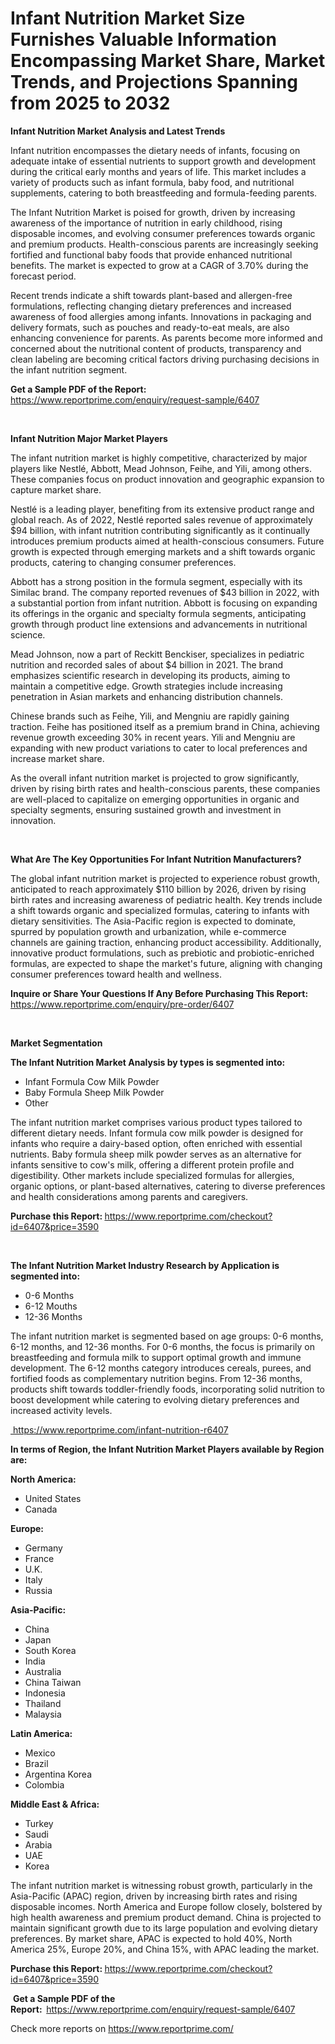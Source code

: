 <p><h1>Infant Nutrition Market Size Furnishes Valuable Information Encompassing Market Share, Market Trends, and Projections Spanning from 2025 to 2032</h1></p><p><strong>Infant Nutrition Market Analysis and Latest Trends</strong></p>
<p><p>Infant nutrition encompasses the dietary needs of infants, focusing on adequate intake of essential nutrients to support growth and development during the critical early months and years of life. This market includes a variety of products such as infant formula, baby food, and nutritional supplements, catering to both breastfeeding and formula-feeding parents.</p><p>The Infant Nutrition Market is poised for growth, driven by increasing awareness of the importance of nutrition in early childhood, rising disposable incomes, and evolving consumer preferences towards organic and premium products. Health-conscious parents are increasingly seeking fortified and functional baby foods that provide enhanced nutritional benefits. The market is expected to grow at a CAGR of 3.70% during the forecast period. </p><p>Recent trends indicate a shift towards plant-based and allergen-free formulations, reflecting changing dietary preferences and increased awareness of food allergies among infants. Innovations in packaging and delivery formats, such as pouches and ready-to-eat meals, are also enhancing convenience for parents. As parents become more informed and concerned about the nutritional content of products, transparency and clean labeling are becoming critical factors driving purchasing decisions in the infant nutrition segment.</p></p>
<p><strong>Get a Sample PDF of the Report:&nbsp;</strong> <a href="https://www.reportprime.com/enquiry/request-sample/6407?utm_campaign=3308&utm_medium=2&utm_source=Github&utm_content=ia&utm_term=19032025&utm_id=infant-nutrition">https://www.reportprime.com/enquiry/request-sample/6407</a></p>
<p>&nbsp;</p>
<p><strong>Infant Nutrition Major Market Players</strong></p>
<p><p>The infant nutrition market is highly competitive, characterized by major players like Nestlé, Abbott, Mead Johnson, Feihe, and Yili, among others. These companies focus on product innovation and geographic expansion to capture market share.</p><p>Nestlé is a leading player, benefiting from its extensive product range and global reach. As of 2022, Nestlé reported sales revenue of approximately $94 billion, with infant nutrition contributing significantly as it continually introduces premium products aimed at health-conscious consumers. Future growth is expected through emerging markets and a shift towards organic products, catering to changing consumer preferences.</p><p>Abbott has a strong position in the formula segment, especially with its Similac brand. The company reported revenues of $43 billion in 2022, with a substantial portion from infant nutrition. Abbott is focusing on expanding its offerings in the organic and specialty formula segments, anticipating growth through product line extensions and advancements in nutritional science.</p><p>Mead Johnson, now a part of Reckitt Benckiser, specializes in pediatric nutrition and recorded sales of about $4 billion in 2021. The brand emphasizes scientific research in developing its products, aiming to maintain a competitive edge. Growth strategies include increasing penetration in Asian markets and enhancing distribution channels.</p><p>Chinese brands such as Feihe, Yili, and Mengniu are rapidly gaining traction. Feihe has positioned itself as a premium brand in China, achieving revenue growth exceeding 30% in recent years. Yili and Mengniu are expanding with new product variations to cater to local preferences and increase market share.</p><p>As the overall infant nutrition market is projected to grow significantly, driven by rising birth rates and health-conscious parents, these companies are well-placed to capitalize on emerging opportunities in organic and specialty segments, ensuring sustained growth and investment in innovation.</p></p>
<p>&nbsp;</p>
<p><strong>What Are The Key Opportunities For Infant Nutrition Manufacturers?</strong></p>
<p><p>The global infant nutrition market is projected to experience robust growth, anticipated to reach approximately $110 billion by 2026, driven by rising birth rates and increasing awareness of pediatric health. Key trends include a shift towards organic and specialized formulas, catering to infants with dietary sensitivities. The Asia-Pacific region is expected to dominate, spurred by population growth and urbanization, while e-commerce channels are gaining traction, enhancing product accessibility. Additionally, innovative product formulations, such as prebiotic and probiotic-enriched formulas, are expected to shape the market's future, aligning with changing consumer preferences toward health and wellness.</p></p>
<p><strong>Inquire or Share Your Questions If Any Before Purchasing This Report:</strong> <a href="https://www.reportprime.com/enquiry/pre-order/6407?utm_campaign=3308&utm_medium=2&utm_source=Github&utm_content=ia&utm_term=19032025&utm_id=infant-nutrition">https://www.reportprime.com/enquiry/pre-order/6407</a></p>
<p>&nbsp;</p>
<p><strong>Market Segmentation</strong></p>
<p><strong>The Infant Nutrition Market Analysis by types is segmented into:</strong></p>
<p><ul><li>Infant Formula Cow Milk Powder</li><li>Baby Formula Sheep Milk Powder</li><li>Other</li></ul></p>
<p><p>The infant nutrition market comprises various product types tailored to different dietary needs. Infant formula cow milk powder is designed for infants who require a dairy-based option, often enriched with essential nutrients. Baby formula sheep milk powder serves as an alternative for infants sensitive to cow's milk, offering a different protein profile and digestibility. Other markets include specialized formulas for allergies, organic options, or plant-based alternatives, catering to diverse preferences and health considerations among parents and caregivers.</p></p>
<p><strong>Purchase this Report:&nbsp;</strong><a href="https://www.reportprime.com/checkout?id=6407&price=3590&utm_campaign=3308&utm_medium=2&utm_source=Github&utm_content=ia&utm_term=19032025&utm_id=infant-nutrition">https://www.reportprime.com/checkout?id=6407&price=3590</a></p>
<p>&nbsp;</p>
<p><strong>The Infant Nutrition Market Industry Research by Application is segmented into:</strong></p>
<p><ul><li>0-6 Months</li><li>6-12 Mouths</li><li>12-36 Months</li></ul></p>
<p><p>The infant nutrition market is segmented based on age groups: 0-6 months, 6-12 months, and 12-36 months. For 0-6 months, the focus is primarily on breastfeeding and formula milk to support optimal growth and immune development. The 6-12 months category introduces cereals, purees, and fortified foods as complementary nutrition begins. From 12-36 months, products shift towards toddler-friendly foods, incorporating solid nutrition to boost development while catering to evolving dietary preferences and increased activity levels.</p></p>
<p><a href="https://www.reportprime.com/infant-nutrition-r6407?utm_campaign=3308&utm_medium=2&utm_source=Github&utm_content=ia&utm_term=19032025&utm_id=infant-nutrition">&nbsp;https://www.reportprime.com/infant-nutrition-r6407</a></p>
<p><strong>In terms of Region, the Infant Nutrition Market Players available by Region are:</strong></p>
<p>
    <p> <strong> North America: </strong>
        <ul>
            <li>United States</li>
            <li>Canada</li>
        </ul>
        </p> 
    <p> <strong> Europe: </strong>
        <ul>
            <li>Germany</li>
            <li>France</li>
            <li>U.K.</li>
            <li>Italy</li>
            <li>Russia</li>
        </ul>
        </p> 
    <p> <strong> Asia-Pacific: </strong>
        <ul>
            <li>China</li>
            <li>Japan</li>
            <li>South Korea</li>
            <li>India</li>
            <li>Australia</li>
            <li>China Taiwan</li>
            <li>Indonesia</li>
            <li>Thailand</li>
            <li>Malaysia</li>
        </ul>
        </p> 
    <p> <strong> Latin America: </strong>
        <ul>
            <li>Mexico</li>
            <li>Brazil</li>
            <li>Argentina Korea</li>
            <li>Colombia</li>
        </ul>
        </p> 
    <p> <strong> Middle East & Africa: </strong>
        <ul>
            <li>Turkey</li>
            <li>Saudi</li>
            <li>Arabia</li>
            <li>UAE</li>
            <li>Korea</li>
        </ul>
    </p>
    </p>
<p><p>The infant nutrition market is witnessing robust growth, particularly in the Asia-Pacific (APAC) region, driven by increasing birth rates and rising disposable incomes. North America and Europe follow closely, bolstered by high health awareness and premium product demand. China is projected to maintain significant growth due to its large population and evolving dietary preferences. By market share, APAC is expected to hold 40%, North America 25%, Europe 20%, and China 15%, with APAC leading the market.</p></p>
<p><strong>Purchase this Report: </strong><a href="https://www.reportprime.com/checkout?id=6407&price=3590&utm_campaign=3308&utm_medium=2&utm_source=Github&utm_content=ia&utm_term=19032025&utm_id=infant-nutrition">https://www.reportprime.com/checkout?id=6407&price=3590</a></p>
<p>&nbsp;<strong>Get a Sample PDF of the Report:&nbsp;&nbsp;</strong><a href="https://www.reportprime.com/enquiry/request-sample/6407?utm_campaign=3308&utm_medium=2&utm_source=Github&utm_content=ia&utm_term=19032025&utm_id=infant-nutrition">https://www.reportprime.com/enquiry/request-sample/6407</a></p>
<p><strong></strong></p>
<p>Check more reports on <a href="https://www.reportprime.com/?utm_campaign=3308&utm_medium=2&utm_source=Github&utm_content=ia&utm_term=19032025&utm_id=infant-nutrition">https://www.reportprime.com/</a></p>